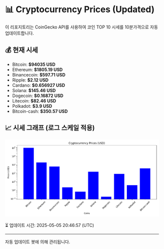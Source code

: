 
# 📊 Cryptocurrency Prices (Updated)

이 리포지토리는 CoinGecko API를 사용하여 코인 TOP 10 시세를 10분가격으로 자동 업데이트합니다.

## 💰 현재 시세
- Bitcoin: **$94035 USD**
- Ethereum: **$1805.19 USD**
- Binancecoin: **$597.71 USD**
- Ripple: **$2.12 USD**
- Cardano: **$0.656927 USD**
- Solana: **$145.46 USD**
- Dogecoin: **$0.16872 USD**
- Litecoin: **$82.46 USD**
- Polkadot: **$3.9 USD**
- Bitcoin-cash: **$350.57 USD**

## 📈 시세 그래프 (로그 스케일 적용)
![Crypto Prices](crypto_prices.png)

⏳ 업데이트 시간: 2025-05-05 20:46:57 (UTC)

---
자동 업데이트 봇에 의해 관리됩니다.
